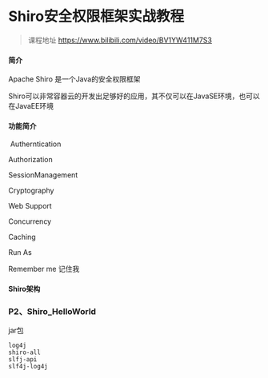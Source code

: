 # Shiro安全权限框架实战教程

> 课程地址  https://www.bilibili.com/video/BV1YW411M7S3

#### 简介

Apache Shiro 是一个Java的安全权限框架

Shiro可以非常容器云的开发出足够好的应用，其不仅可以在JavaSE环境，也可以在JavaEE环境



#### 功能简介

​	Autherntication

Authorization

SessionManagement

Cryptography

Web Support

Concurrency

Caching

Run As

Remember me 记住我

#### Shiro架构

### P2、Shiro_HelloWorld

jar包

```
log4j
shiro-all
slfj-api
slf4j-log4j
```

